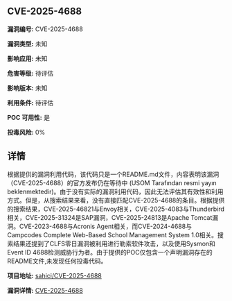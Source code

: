 ## CVE-2025-4688

**漏洞编号:** CVE-2025-4688

**漏洞类型:** 未知

**影响应用:** 未知

**危害等级:** 待评估

**影响版本:** 未知

**利用条件:** 待评估

**POC 可用性:** 是

**投毒风险:** 0%

## 详情

根据提供的漏洞利用代码，该代码只是一个README.md文件，内容表明该漏洞（CVE-2025-4688）的官方发布仍在等待中 (USOM Tarafından resmi yayın beklenmektedir)。由于没有实际的漏洞利用代码，因此无法评估其有效性和利用方式。但是，从搜索结果来看，没有直接匹配CVE-2025-4688的条目。根据提供的搜索结果，CVE-2025-46821与Envoy相关，CVE-2025-4083与Thunderbird相关，CVE-2025-31324是SAP漏洞，CVE-2025-24813是Apache Tomcat漏洞。CVE-2023-4688与Acronis Agent相关，而CVE-2024-4688与Campcodes Complete Web-Based School Management System 1.0相关。搜索结果还提到了CLFS零日漏洞被利用进行勒索软件攻击，以及使用Sysmon和Event ID 4688检测威胁行为者。由于提供的POC仅包含一个声明漏洞存在的README文件,未发现任何投毒代码。

**项目地址:** [sahici/CVE-2025-4688](https://github.com/sahici/CVE-2025-4688)

**漏洞详情:** [CVE-2025-4688](https://nvd.nist.gov/vuln/detail/CVE-2025-4688)